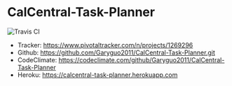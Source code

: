 # CalCentral-Task-Planner 
![Travis CI](https://travis-ci.org/Garyguo2011/CalCentral-Task-Planner.svg?branch=master)
* Tracker: https://www.pivotaltracker.com/n/projects/1269296
* Github: https://github.com/Garyguo2011/CalCentral-Task-Planner.git
* CodeClimate: https://codeclimate.com/github/Garyguo2011/CalCentral-Task-Planner
* Heroku: https://calcentral-task-planner.herokuapp.com
